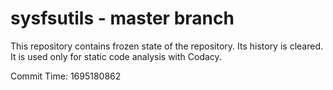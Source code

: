 # sysfsutils - master branch

This repository contains frozen state of the repository.
Its history is cleared. It is used only for static code
analysis with Codacy.

Commit Time: 1695180862